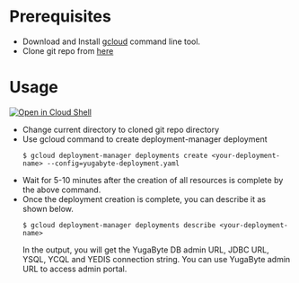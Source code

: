 # Prerequisites
* Download and Install [gcloud](https://cloud.google.com/sdk/docs/) command line tool. 
* Clone git repo from [here](https://github.com/yugabyte/gcp-deployment-manager.git)

# Usage
[![Open in Cloud Shell](https://gstatic.com/cloudssh/images/open-btn.svg)](https://console.cloud.google.com/cloudshell/editor?cloudshell_git_repo=https%3A%2F%2Fgithub.com%2FYugaByte%2Fgcp-deployment-manager.git)

* Change current directory to cloned git repo directory
* Use gcloud command to create deployment-manager deployment <br/> 
    ```
    $ gcloud deployment-manager deployments create <your-deployment-name> --config=yugabyte-deployment.yaml
    ```
* Wait for 5-10 minutes after the creation of all resources is complete by the above command.
* Once the deployment creation is complete, you can describe it as shown below. <br/> 
    ```
    $ gcloud deployment-manager deployments describe <your-deployment-name>
    ```
    In the output, you will get the YugaByte DB admin URL, JDBC URL, YSQL, YCQL and YEDIS connection string. You can use YugaByte admin URL to access admin portal. 
